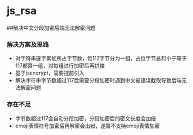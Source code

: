 # js_rsa
##解决中文分段加密后端无法解密问题


### 解决方案及思路
- 对字符串逐字累加所占字节数，每117字节分为一组，占位字节总和小于等于117都算一组，对每组进行加密后再拼接
- 基于jsencrypt，需要提前引入
- 解决字符串字节数超过117后需要分段加密时遇到中文被错误截取导致后端无法解密问题

### 存在不足
- 字节数超过117会自动分段加密，分段加密后的密文长度会加倍
- emoji表情符号加密后再解密会出错，遂暂不支持emoji表情加密
